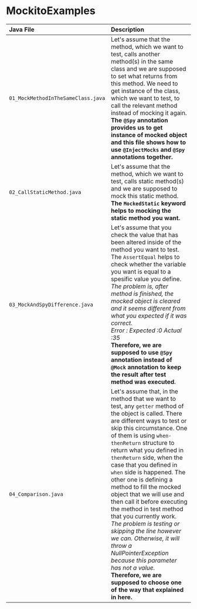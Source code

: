 # MockitoExamples

| Java File | Description |
| :-------- | :---------- |
| `01_MockMethodInTheSameClass.java` | Let's assume that the method, which we want to test, calls another method(s) in the same class and we are supposed to set what returns from this method. We need to get instance of the class, which we want to test, to call the relevant method instead of mocking it again. <br /> **The `@Spy` annotation provides us to get instance of mocked object and this file shows how to use `@InjectMocks` and `@Spy` annotations together.**  |
| `02_CallStaticMethod.java` | Let's assume that the method, which we want to test, calls static method(s) and we are supposed to mock this static method. <br /> **The `MockedStatic` keyword helps to mocking the static method you want.** |
| `03_MockAndSpyDifference.java` | Let's assume that you check the value that has been altered inside of the method you want to test. The `AssertEqual` helps to check whether the variable you want is equal to a spesific value you define. <br /> *The problem is, after method is finished, the mocked object is cleared and it seems different from what you expected if it was correct.* <br /> *Error : Expected :0 Actual   :35* <br /> **Therefore, we are supposed to use `@Spy` annotation instead of `@Mock` annotation to keep the result after test method was executed.** |
| `04_Comparison.java` | Let's assume that, in the method that we want to test, any `getter` method of the object is called. There are different ways to test or skip this circumstance. One of them is using `when-thenReturn` structure to return what you defined in `thenReturn` side, when the case that you defined in `when` side is happened. The other one is defining a method to fill the mocked object that we will use and then call it before executing the method in test method that you currently work. <br /> *The problem is testing or skipping the line however we can. Otherwise, it will throw a NullPointerException because this parameter has not a value.* <br /> **Therefore, we are supposed to choose one of the way that explained in here.** |
